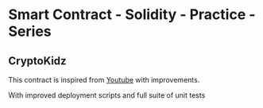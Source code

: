 # Smart Contract - Solidity - Practice - Series

## CryptoKidz

This contract is inspired from [Youtube](https://www.youtube.com/watch?v=s9MVkHKV2Vw) with improvements.

With improved deployment scripts and full suite of unit tests
